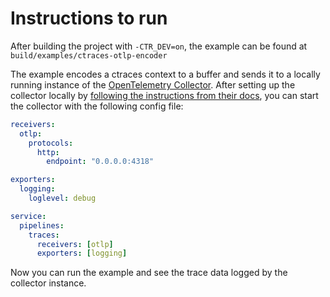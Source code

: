 # Instructions to run

After building the project with `-CTR_DEV=on`, the example can be found at `build/examples/ctraces-otlp-encoder`

The example encodes a ctraces context to a buffer and sends it to a locally running instance of the [OpenTelemetry Collector](https://opentelemetry.io/docs/collector/). After setting up the collector locally by [following the instructions from their docs](https://opentelemetry.io/docs/collector/getting-started/), you can start the collector with the following config file:

```yaml
receivers:
  otlp:
    protocols:
      http:
        endpoint: "0.0.0.0:4318"

exporters:
  logging:
    loglevel: debug

service:
  pipelines:
    traces:
      receivers: [otlp]
      exporters: [logging]
```

Now you can run the example and see the trace data logged by the collector instance.


